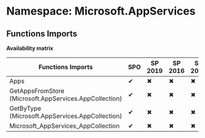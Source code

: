 # Namespace: Microsoft.AppServices

## Functions Imports

**Availability matrix**

Functions Imports | SPO | SP 2019 | SP 2016 | SP 2013
----------|-----|---------|---------|--------
Apps | ✔ | ✖ | ✖ | ✖
GetAppsFromStore (Microsoft.AppServices.AppCollection) | ✔ | ✖ | ✖ | ✖
GetByType (Microsoft.AppServices.AppCollection) | ✔ | ✖ | ✖ | ✖
Microsoft_AppServices_AppCollection | ✔ | ✖ | ✖ | ✖

